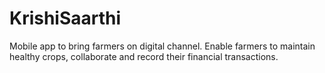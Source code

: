 # KrishiSaarthi
Mobile app to bring farmers on digital channel. Enable farmers to maintain healthy crops, collaborate and record their financial transactions.
